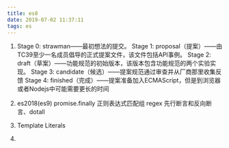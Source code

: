 ```yaml
---
title: es8
date: 2019-07-02 11:37:11
tags: es
---
```


1. Stage 0: strawman——最初想法的提交。
   Stage 1: proposal（提案）——由TC39至少一名成员倡导的正式提案文件，该文件包括API事例。
   Stage 2: draft（草案）——功能规范的初始版本，该版本包含功能规范的两个实验实现。
   Stage 3: candidate（候选）——提案规范通过审查并从厂商那里收集反馈
   Stage 4: finished（完成）——提案准备加入ECMAScript，但是到浏览器或者Nodejs中可能需要更长的时间
   
2. es2018(es9) 
 promise.finally  正则表达式匹配组 
 regex 先行断言和反向断言、dotall  
 
1. Template Literals

1. 
 
